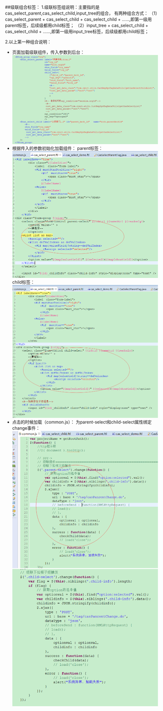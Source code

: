 ##级联组合标签：
1.级联标签组说明：主要指的是cas_select_parent,cas_select_child,input_tree的组合，
有两种组合方式：
（1）cas_select_parent + cas_select_child + cas_select_child + ......,即第一级用parent标签，后续级都用child标签；
（2）input_tree + cas_select_child + cas_select_child + ......,即第一级用input_tree标签，后续级都用child标签；

2.以上第一种组合说明：
* 页面加载级联组件，传入参数到后台：
![](/assets/cas_1.png)
* 根据传入的参数初始化加载组件：
parent标签：
![](/assets/cas_2.png)
child标签：
![](/assets/cas_3.png)
* 点击的时候加载（common.js）：
为parent-select和child-select属性绑定change事件：
![](/assets/cas_5.png)
![](/assets/cas_6.png)